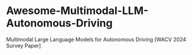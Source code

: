 # Awesome-Multimodal-LLM-Autonomous-Driving
Multimodal Large Language Models for Autonomous Driving [WACV 2024 Survey Paper] 
